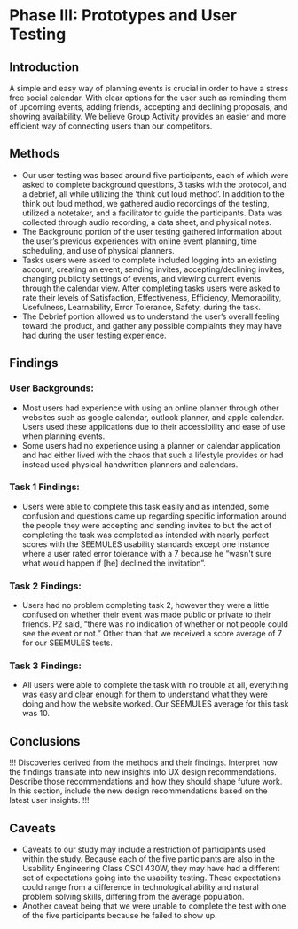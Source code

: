 # Phase III: Prototypes and User Testing

## Introduction

A simple and easy way of planning events is crucial in order to have a stress free social calendar. With clear options for the user such as reminding them of upcoming events, adding friends, accepting and declining proposals, and showing availability. We believe Group Activity provides an easier and more efficient way of connecting users than our competitors.

## Methods

* Our user testing was based around five participants, each of which were asked to complete background questions, 3 tasks with the protocol, and a debrief, all while utilizing the ‘think out loud method’. In addition to the think out loud method, we gathered audio recordings of the testing, utilized a notetaker, and a facilitator to guide the participants. Data was collected through audio recording, a data sheet, and physical notes. 
* The Background portion of the user testing gathered information about the user’s previous experiences with online event planning, time scheduling, and use of physical planners. 
* Tasks users were asked to complete included logging into an existing account, creating an event, sending invites, accepting/declining invites, changing publicity settings of events, and viewing current events through the calendar view. After completing tasks users were asked to rate their levels of Satisfaction, Effectiveness, Efficiency, Memorability, Usefulness, Learnability, Error Tolerance, Safety, during the task.
* The Debrief portion allowed us to understand the user’s overall feeling toward the product, and gather any possible complaints they may have had during the user testing experience. 


## Findings

### User Backgrounds:
* Most users had experience with using an online planner through other websites such as google calendar, outlook planner, and apple calendar. Users used these applications due to their accessibility and ease of use when planning events. 
* Some users had no experience using a planner or calendar application and had either lived with the chaos that such a lifestyle provides or had instead used physical handwritten planners and calendars.
	
### Task 1 Findings:
* Users were able to complete this task easily and as intended, some confusion and questions came up regarding specific information around the people they were accepting and sending invites to but the act of completing the task was completed as intended with nearly perfect scores with the SEEMULES usability standards except one instance where a user rated error tolerance with a 7 because he “wasn't sure what would happen if [he] declined the invitation”.

### Task 2 Findings:
* Users had no problem completing task 2, however they were a little confused on whether their event was made public or private to their friends. P2 said, “there was no indication of whether or not people could see the event or not.” Other than that we received a score average of 7 for our SEEMULES tests. 

### Task 3 Findings:
* All users were able to complete the task with no trouble at all, everything was easy and clear enough for them to understand what they were doing and how the website worked. Our SEEMULES average for this task was 10.


## Conclusions

!!! Discoveries derived from the methods and their findings. Interpret how the findings translate into new insights into UX design recommendations. Describe those recommendations and how they should shape future work. In this section, include the new design recommendations based on the latest user insights. !!!

## Caveats

* Caveats to our study may include a restriction of participants used within the study. Because each of the five participants are also in the Usability Engineering Class CSCI 430W, they may have had a different set of expectations going into the usability testing. These expectations could range from a difference in technological ability and natural problem solving skills, differing from the average population.
* Another caveat being that we were unable to complete the test with one of the five participants because he failed to show up.

